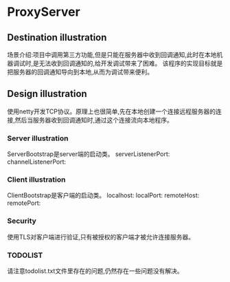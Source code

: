 # ProxyServer

## Destination illustration
场景介绍:项目中调用第三方功能,但是只能在服务器中收到回调通知,此时在本地机器调试时,是无法收到回调通知的,给开发调试带来了困难。
该程序的实现目标就是把服务器的回调通知导向到本地,从而为调试带来便利。

## Design illustration
使用netty开发TCP协议。原理上也很简单,先在本地创建一个连接远程服务器的连接,然后当服务器收到回调通知时,通过这个连接流向本地程序。

### Server illustration
ServerBootstrap是server端的启动类。
serverListenerPort:
channelListenerPort:

### Client illustration
ClientBootstrap是客户端的启动类。
localhost:
localPort:
remoteHost:
remotePort:

### Security
使用TLS对客户端进行验证,只有被授权的客户端才被允许连接服务器。

### TODOLIST
请注意todolist.txt文件里存在的问题,仍然存在一些问题没有解决。